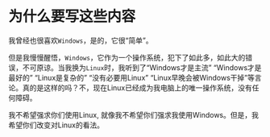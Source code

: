 # 为什么要写这些内容

我曾经也很喜欢`Windows`，是的，它很“简单”。

但是我慢慢醒悟，`Windows`，它作为一个操作系统，犯下了如此多，如此大的错误，不可原谅。当我换为`Linux`时，我听到了“Windows才是主流” “Windows才是最好的” “Linux是复杂的” “没有必要用Linux” “Linux早晚会被Windows干掉”等言论。真的是这样的吗？不，现在Linux已经成为我电脑上的唯一操作系统，没有任何障碍。

我不希望强求你们使用Linux, 就像我不希望你们强求我使用Windows。但是，我希望你们改变对Linux的看法。
